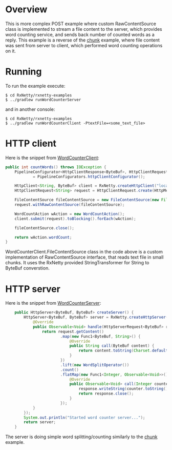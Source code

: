 Overview
========

This is more complex POST example where custom RawContentSource class is implemented to stream a file content 
to the server, which provides word counting service, and sends back number of counted words as a reply.
This example is a reverse of the [chunk](../chunk) example, where file content was sent from server to client, which performed
word counting operations on it.

Running
=======

To run the example execute:

```
$ cd RxNetty/rxnetty-examples
$ ../gradlew runWordCounterServer 
```

and in another console:

```
$ cd RxNetty/rxnetty-examples
$ ../gradlew runWordCounterClient -PtextFile=<some_text_file>
```

HTTP client
===========

Here is the snippet from [WordCounterClient](WordCounterClient.java):

```java
public int countWords() throws IOException {
    PipelineConfigurator<HttpClientResponse<ByteBuf>, HttpClientRequest<String>> pipelineConfigurator
            = PipelineConfigurators.httpClientConfigurator();

    HttpClient<String, ByteBuf> client = RxNetty.createHttpClient("localhost", port, pipelineConfigurator);
    HttpClientRequest<String> request = HttpClientRequest.create(HttpMethod.POST, "test/post");

    FileContentSource fileContentSource = new FileContentSource(new File(textFile));
    request.withRawContentSource(fileContentSource);

    WordCountAction wAction = new WordCountAction();
    client.submit(request).toBlocking().forEach(wAction);

    fileContentSource.close();

    return wAction.wordCount;
}
```

WordCounterClient.FileContentSource class in the code above is a custom implementation of RawContentSource interface, 
that reads text file in small chunks. It uses the RxNetty provided StringTransformer for String to ByteBuf converstion.


HTTP server
===========

Here is the snippet from [WordCounterServer](WordCounterServer.java):

```java
    public HttpServer<ByteBuf, ByteBuf> createServer() {
        HttpServer<ByteBuf, ByteBuf> server = RxNetty.createHttpServer(port, new RequestHandler<ByteBuf, ByteBuf>() {
            @Override
            public Observable<Void> handle(HttpServerRequest<ByteBuf> request, final HttpServerResponse<ByteBuf> response) {
                return request.getContent()
                        .map(new Func1<ByteBuf, String>() {
                            @Override
                            public String call(ByteBuf content) {
                                return content.toString(Charset.defaultCharset());
                            }
                        })
                        .lift(new WordSplitOperator())
                        .count()
                        .flatMap(new Func1<Integer, Observable<Void>>() {
                            @Override
                            public Observable<Void> call(Integer counter) {
                                response.writeString(counter.toString());
                                return response.close();
                            }
                        });
            }
        });
        System.out.println("Started word counter server...");
        return server;
    }
```

The server is doing simple word splitting/counting similarly to the [chunk](../chunk) example.
